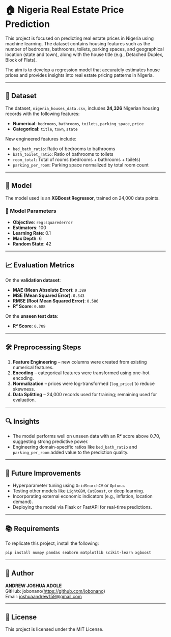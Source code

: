 # 🏠 Nigeria Real Estate Price Prediction

This project is focused on predicting real estate prices in Nigeria using machine learning. The dataset contains housing features such as the number of bedrooms, bathrooms, toilets, parking spaces, and geographical location (state and town), along with the house title (e.g., Detached Duplex, Block of Flats).

The aim is to develop a regression model that accurately estimates house prices and provides insights into real estate pricing patterns in Nigeria.

---

## 📁 Dataset

The dataset, `nigeria_houses_data.csv`, includes **24,326** Nigerian housing records with the following features:

- **Numerical**: `bedrooms`, `bathrooms`, `toilets`, `parking_space`, `price`
- **Categorical**: `title`, `town`, `state`

New engineered features include:
- `bed_bath_ratio`: Ratio of bedrooms to bathrooms
- `bath_toilet_ratio`: Ratio of bathrooms to toilets
- `room_total`: Total of rooms (bedrooms + bathrooms + toilets)
- `parking_per_room`: Parking space normalized by total room count

---

## 🧠 Model

The model used is an **XGBoost Regressor**, trained on 24,000 data points.

### 🔧 Model Parameters

- **Objective**: `reg:squarederror`
- **Estimators**: 100
- **Learning Rate**: 0.1
- **Max Depth**: 6
- **Random State**: 42

---

## 📈 Evaluation Metrics

On the **validation dataset**:

- **MAE (Mean Absolute Error)**: `0.389`
- **MSE (Mean Squared Error)**: `0.343`
- **RMSE (Root Mean Squared Error)**: `0.586`
- **R² Score**: `0.688`

On the **unseen test data**:

- **R² Score**: `0.709`

---

## 🛠 Preprocessing Steps

1. **Feature Engineering** – new columns were created from existing numerical features.
2. **Encoding** – categorical features were transformed using one-hot encoding.
3. **Normalization** – prices were log-transformed (`log_price`) to reduce skewness.
4. **Data Splitting** – 24,000 records used for training; remaining used for evaluation.

---

## 🔍 Insights

- The model performs well on unseen data with an R² score above 0.70, suggesting strong predictive power.
- Engineering domain-specific ratios like `bed_bath_ratio` and `parking_per_room` added value to the prediction quality.

---

## 🚀 Future Improvements

- Hyperparameter tuning using `GridSearchCV` or `Optuna`.
- Testing other models like `LightGBM`, `CatBoost`, or deep learning.
- Incorporating external economic indicators (e.g., inflation, location demand).
- Deploying the model via Flask or FastAPI for real-time predictions.

---

## 📚 Requirements

To replicate this project, install the following:

```bash
pip install numpy pandas seaborn matplotlib scikit-learn xgboost
```

---

## 📌 Author

**ANDREW JOSHUA ADOLE**  
GitHub: jobonano(https://github.com/jobonano)  
Email: joshuaandrew159@gmail.com

---

## 📜 License

This project is licensed under the MIT License.
